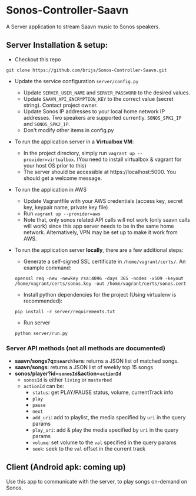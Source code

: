 # Sonos-Controller-Saavn
A Server application to stream Saavn music to Sonos speakers.


## Server Installation & setup:
- Checkout this repo
```
git clone https://github.com/brijs/Sonos-Controller-Saavn.git
```
- Update the service configuration `server/config.py`
  - Update `SERVER_USER_NAME` and `SERVER_PASSWORD` to the desired values.
  - Update `SAAVN_API_ENCRYPTION_KEY` to the correct value (secret string). Contact project owner.
  - Update Sonos IP addresses to your local home network IP addresses. Two speakers are supported currently. `SONOS_SPK1_IP` and `SONOS_SPK2_IP`.
  - Don't modify other items in config.py

- To run the application server in a **Virtualbox VM**:
  - In the project directory, simply run `vagrant up --provider=virtualbox`. (You need to install virtualbox & vagrant for your host OS prior to this)
  - The server should be accessible at https://localhost:5000. You should get a welcome message.
- To run the application in AWS
  - Update Vagrantfile with your AWS credentials (access key, secret key, keypair name, private key file)
  - Run `vagrant up --provider=aws`
  - Note that, only sonos related API calls will not work (only saavn calls will work) since this app server needs to be in the same home network. Alternatively, VPN may be set up to make it work from AWS.
- To run the application server **locally**, there are a few additional steps:
  - Generate a self-signed SSL certificate in `/home/vagrant/certs/`. An example command:
  
  ```
  openssl req -new -newkey rsa:4096 -days 365 -nodes -x509 -keyout /home/vagrant/certs/sonos.key -out /home/vagrant/certs/sonos.cert
  ```
  - Install python dependencies for the project (Using virtualenv is recommended):
  ```
  pip install -r server/requirements.txt
  ```
  - Run server
  ```
  python server/run.py
  ```
  
  
### Server API methods (not all methods are documented)
- **saavn/songs?q=`searchTerm`**: returns a JSON list of matched songs.
- **saavn/songs**: returns a JSON list of weekly top 15 songs
- **sonos/player?id=`sonosId`&action=`actionId`**
  - `sonosId` is either `living` or `masterbed`
  - `actionId` can be:
    - `status`: get PLAY/PAUSE status, volume, currentTrack info
    - `play`
    - `pause`
    - `next`
    - `add_uri`: add to playlist, the media specified by `uri` in the query params
    - `play_uri`: add & play the media specified by `uri` in the query params
    - `volume`: set volume to the `val` specified in the query params
    - `seek`: seek to the `val` offset in the current track


## Client (Android apk: coming up)
Use this app to communicate with the server, to play songs on-demand on Sonos.
